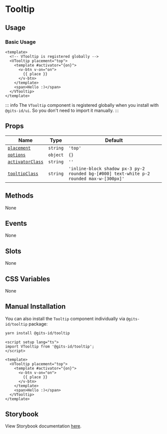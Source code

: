# Tooltip

## Usage

### Basic Usage

```vue
<template>
  <!-- VTooltip is registered globally -->
  <VTooltip placement="top">
    <template #activator="{on}">
      <v-btn v-on="on">
        {{ place }}
      </v-btn>
    </template>
    <span>Hello :)</span>
  </VTooltip>
</template>
```

<LivePreview src="components-tooltip--tooltip" />

::: info
The `VTooltip` component is registered globally when you install with `@gits-id/ui`. So you don't need to import it manually.
:::

## Props

| Name                                | Type     | Default                                                                                  |
| ----------------------------------- | -------- | ---------------------------------------------------------------------------------------- |
| [`placement`](#placement)           | `string` | `'top'`                                                                                  |
| [`options`](#options)               | `object` | `{}`                                                                                     |
| [`activatorClass`](#activatorClass) | `string` | `''`                                                                                     |
| [`tooltipClass`](#tooltipClass)     | `string` | `'inline-block shadow px-3 py-2 rounded bg-[#000] text-white p-2 rounded max-w-[300px]'` |

## Methods

None

## Events

None

## Slots

None

## CSS Variables

None

## Manual Installation

You can also install the `Tooltip` component individually via `@gits-id/tooltip` package:

```bash
yarn install @gits-id/tooltip
```

```vue
<script setup lang="ts">
import VTooltip from '@gits-id/tooltip';
</script>

<template>
  <VTooltip placement="top">
    <template #activator="{on}">
      <v-btn v-on="on">
        {{ place }}
      </v-btn>
    </template>
    <span>Hello :)</span>
  </VTooltip>
</template>
```

## Storybook

View Storybook documentation [here](https://gits-ui.web.app/?path=/story/components-tooltip--default).
